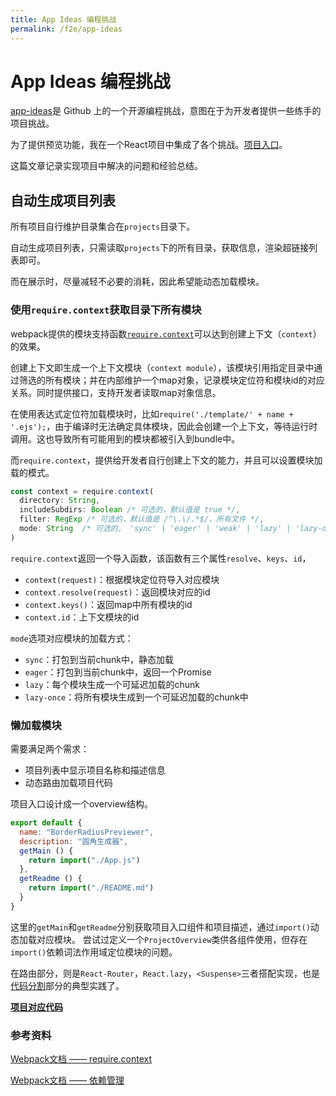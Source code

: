 ```yaml
---
title: App Ideas 编程挑战
permalink: /f2e/app-ideas
---
```


# App Ideas 编程挑战

[app-ideas](https://github.com/florinpop17/app-ideas)是 Github 上的一个开源编程挑战，意图在于为开发者提供一些练手的项目挑战。

为了提供预览功能，我在一个React项目中集成了各个挑战。[项目入口](https://curlywater.github.io/app-ideas-challenge/)。

这篇文章记录实现项目中解决的问题和经验总结。


## 自动生成项目列表

所有项目自行维护目录集合在`projects`目录下。

自动生成项目列表，只需读取`projects`下的所有目录，获取信息，渲染超链接列表即可。

而在展示时，尽量减轻不必要的消耗，因此希望能动态加载模块。

### 使用`require.context`获取目录下所有模块

webpack提供的模块支持函数[`require.context`](https://webpack.docschina.org/guides/dependency-management/#require-with-expression)可以达到创建上下文（`context`）的效果。

创建上下文即生成一个上下文模块（`context module`），该模块引用指定目录中通过筛选的所有模块；并在内部维护一个map对象，记录模块定位符和模块id的对应关系。同时提供接口，支持开发者读取map对象信息。

在使用表达式定位符加载模块时，比如`require('./template/' + name + '.ejs');`，由于编译时无法确定具体模块，因此会创建一个上下文，等待运行时调用。这也导致所有可能用到的模块都被引入到bundle中。

而`require.context`，提供给开发者自行创建上下文的能力，并且可以设置模块加载的模式。

``` js
const context = require.context(
  directory: String,
  includeSubdirs: Boolean /* 可选的，默认值是 true */,
  filter: RegExp /* 可选的，默认值是 /^\.\/.*$/，所有文件 */,
  mode: String  /* 可选的， 'sync' | 'eager' | 'weak' | 'lazy' | 'lazy-once'，默认值是 'sync' */
)
```

`require.context`返回一个导入函数，该函数有三个属性`resolve`、`keys`、`id`，
- `context(request)`：根据模块定位符导入对应模块
- `context.resolve(request)`：返回模块对应的id
- `context.keys()`：返回map中所有模块的id
- `context.id`：上下文模块的id

`mode`选项对应模块的加载方式：
- `sync`：打包到当前chunk中，静态加载
- `eager`：打包到当前chunk中，返回一个Promise
- `lazy`：每个模块生成一个可延迟加载的chunk
- `lazy-once`：将所有模块生成到一个可延迟加载的chunk中

### 懒加载模块

需要满足两个需求：
- 项目列表中显示项目名称和描述信息
- 动态路由加载项目代码


项目入口设计成一个overview结构。

``` js
export default {
  name: "BorderRadiusPreviewer",
  description: "圆角生成器",
  getMain () {
    return import("./App.js")
  },
  getReadme () {
    return import("./README.md")
  }
}
```

这里的`getMain`和`getReadme`分别获取项目入口组件和项目描述，通过`import()`动态加载对应模块。
尝试过定义一个`ProjectOverview`类供各组件使用，但存在`import()`依赖词法作用域定位模块的问题。

在路由部分，则是`React-Router`，`React.lazy`，`<Suspense>`三者搭配实现，也是[代码分割](https://zh-hans.reactjs.org/docs/code-splitting.html)部分的典型实践了。

**[项目对应代码](https://sourcegraph.com/github.com/curlywater/app-ideas-challenge/-/blob/src/App.js)**

### 参考资料

[Webpack文档 —— require.context](https://webpack.docschina.org/api/module-methods/#requirecontext)

[Webpack文档 —— 依赖管理](https://webpack.docschina.org/guides/dependency-management)

